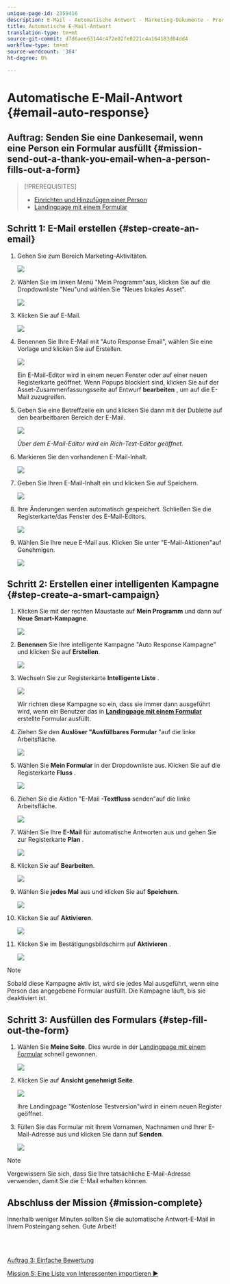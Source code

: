 ```yaml
---
unique-page-id: 2359416
description: E-Mail - Automatische Antwort - Marketing-Dokumente - Produktdokumentation
title: Automatische E-Mail-Antwort
translation-type: tm+mt
source-git-commit: d7d6aee63144c472e02fe0221c4a164183d04dd4
workflow-type: tm+mt
source-wordcount: '384'
ht-degree: 0%

---
```



# Automatische E-Mail-Antwort {#email-auto-response}

## Auftrag: Senden Sie eine Dankesemail, wenn eine Person ein Formular ausfüllt {#mission-send-out-a-thank-you-email-when-a-person-fills-out-a-form}

>[!PREREQUISITES]
>
>* [Einrichten und Hinzufügen einer Person](/help/marketo/getting-started/quick-wins/get-set-up-and-add-a-person.md)
>* [Landingpage mit einem Formular](/help/marketo/getting-started/quick-wins/landing-page-with-a-form.md)


## Schritt 1: E-Mail erstellen {#step-create-an-email}

1. Gehen Sie zum Bereich Marketing-Aktivitäten.

   ![](assets/one-2.png)

1. Wählen Sie im linken Menü &quot;Mein Programm&quot;aus, klicken Sie auf die Dropdownliste &quot;Neu&quot;und wählen Sie &quot;Neues lokales Asset&quot;.

   ![](assets/two-3.png)

1. Klicken Sie auf E-Mail.

   ![](assets/three-2.png)

1. Benennen Sie Ihre E-Mail mit &quot;Auto Response Email&quot;, wählen Sie eine Vorlage und klicken Sie auf Erstellen.

   ![](assets/four-1.png)

   Ein E-Mail-Editor wird in einem neuen Fenster oder auf einer neuen Registerkarte geöffnet. Wenn Popups blockiert sind, klicken Sie auf der Asset-Zusammenfassungsseite auf Entwurf **bearbeiten** , um auf die E-Mail zuzugreifen.

1. Geben Sie eine Betreffzeile ein und klicken Sie dann mit der Dublette auf den bearbeitbaren Bereich der E-Mail.

   ![](assets/five-2.png)

   _Über dem E-Mail-Editor wird ein Rich-Text-Editor geöffnet._

1. Markieren Sie den vorhandenen E-Mail-Inhalt.

   ![](assets/six-2.png)

1. Geben Sie Ihren E-Mail-Inhalt ein und klicken Sie auf Speichern.

   ![](assets/seven-2.png)

1. Ihre Änderungen werden automatisch gespeichert. Schließen Sie die Registerkarte/das Fenster des E-Mail-Editors.

   ![](assets/eight-1.png)

1. Wählen Sie Ihre neue E-Mail aus. Klicken Sie unter &quot;E-Mail-Aktionen&quot;auf Genehmigen.

   ![](assets/image2014-9-24-11-3a55-3a16.png)

## Schritt 2: Erstellen einer intelligenten Kampagne {#step-create-a-smart-campaign}

1. Klicken Sie mit der rechten Maustaste auf **Mein Programm** und dann auf **Neue Smart-Kampagne**.

   ![](assets/image2014-9-24-11-3a56-3a13.png)

1. **Benennen** Sie Ihre intelligente Kampagne &quot;Auto Response Kampagne&quot; und klicken Sie auf **Erstellen**.

   ![](assets/image2014-9-24-11-3a56-3a25.png)

1. Wechseln Sie zur Registerkarte **Intelligente Liste** .

   ![](assets/image2014-9-24-11-3a56-3a38.png)

   Wir richten diese Kampagne so ein, dass sie immer dann ausgeführt wird, wenn ein Benutzer das in [**Landingpage mit einem Formular**](/help/marketo/getting-started/quick-wins/landing-page-with-a-form.md) erstellte Formular ausfüllt.

1. Ziehen Sie den **Auslöser &quot;Ausfüllbares Formular** &quot;auf die linke Arbeitsfläche.

   ![](assets/image2014-9-24-11-3a57-3a18.png)

1. Wählen Sie **Mein Formular** in der Dropdownliste aus. Klicken Sie auf die Registerkarte **Fluss** .

   ![](assets/image2014-9-24-11-3a57-3a29.png)

1. Ziehen Sie die Aktion &quot;E-Mail **-Textfluss** senden&quot;auf die linke Arbeitsfläche.

   ![](assets/image2014-9-24-11-3a57-3a41.png)

1. Wählen Sie Ihre **E-Mail** für automatische Antworten aus und gehen Sie zur Registerkarte **Plan** .

   ![](assets/image2014-9-24-11-3a57-3a53.png)

1. Klicken Sie auf **Bearbeiten**.

   ![](assets/8.png)

1. Wählen Sie **jedes Mal** aus und klicken Sie auf **Speichern**.

   ![](assets/9.png)

1. Klicken Sie auf **Aktivieren**.

   ![](assets/10.png)

1. Klicken Sie im Bestätigungsbildschirm auf **Aktivieren** .

   ![](assets/11.png)

>[!NOTE]
>
>Sobald diese Kampagne aktiv ist, wird sie jedes Mal ausgeführt, wenn eine Person das angegebene Formular ausfüllt. Die Kampagne läuft, bis sie deaktiviert ist.

## Schritt 3: Ausfüllen des Formulars {#step-fill-out-the-form}

1. Wählen Sie **Meine Seite**. Dies wurde in der [Landingpage mit einem Formular](/help/marketo/getting-started/quick-wins/landing-page-with-a-form.md) schnell gewonnen.

   ![](assets/image2014-9-24-12-3a0-3a8.png)

1. Klicken Sie auf **Ansicht genehmigt Seite**.

   ![](assets/image2014-9-24-12-3a0-3a18.png)

   Ihre Landingpage &quot;Kostenlose Testversion&quot;wird in einem neuen Register geöffnet.

1. Füllen Sie das Formular mit Ihrem Vornamen, Nachnamen und Ihrer E-Mail-Adresse aus und klicken Sie dann auf **Senden**.

   ![](assets/image2014-9-24-12-3a0-3a28.png)

>[!NOTE]
>
>Vergewissern Sie sich, dass Sie Ihre tatsächliche E-Mail-Adresse verwenden, damit Sie die E-Mail erhalten können.

## Abschluss der Mission {#mission-complete}

Innerhalb weniger Minuten sollten Sie die automatische Antwort-E-Mail in Ihrem Posteingang sehen. Gute Arbeit!

<br> 

[Auftrag 3: Einfache Bewertung](/help/marketo/getting-started/quick-wins/simple-scoring.md)

[Mission 5: Eine Liste von Interessenten importieren ►](/help/marketo/getting-started/quick-wins/import-a-list-of-people.md)
